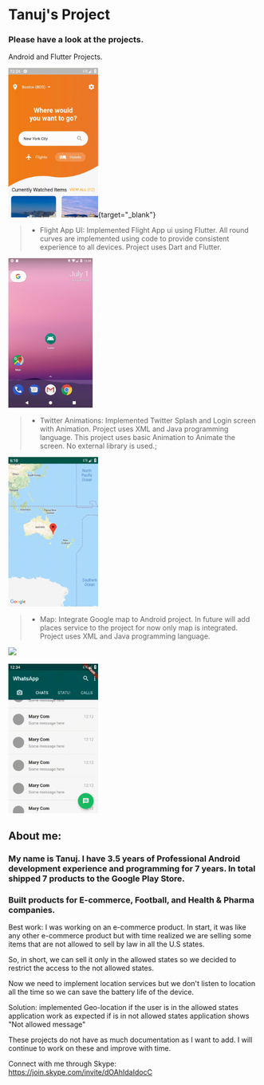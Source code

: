 # Tanuj's Project

### Please have a look at the projects.

Android and Flutter Projects.

[<img src="screenShots/flight.gif" height=300em></img>](https://github.com/tanuj22333/flight-app/){target="_blank"}

> * Flight App UI: Implemented Flight App ui using Flutter. All round curves are implemented using code to provide consistent experience to all devices. Project uses Dart and Flutter. 

[<img src="screenShots/twitter.gif" height=300em></img>](https://github.com/tanuj22333/twitter-animation)

> * Twitter Animations: Implemented Twitter Splash and Login screen with Animation. Project uses XML and Java programming language. 
This project uses basic Animation to Animate the screen. No external library is used.;

[<img src="screenShots/maps.gif" height=300em></img>](https://github.com/tanuj22333/map-demo)

> * Map: Integrate Google map to Android project. In future will add places service to the project for now only map is integrated. Project uses XML and Java programming language. 

[<img src="screenShots/gmail.gif" height=300em></img>](https://github.com/tanuj22333/gmail-ui)

[<img src="screenShots/whatsApp.gif" height=300em></img>](https://github.com/tanuj22333/whats-app-clone)


## About me:
### My name is Tanuj. I have 3.5 years of Professional Android development experience and programming for 7 years. In total shipped 7 products to the Google Play Store. 

### Built products for E-commerce, Football, and Health & Pharma companies. 

Best work:
I was working on an e-commerce product. In start, it was like any other e-commerce product but with time realized we are selling some items that are not allowed to sell by law in all the U.S states. 

So, in short, we can sell it only in the allowed states so we decided to restrict the access to the not allowed states. 

Now we need to implement location services but we don't listen to location all the time so we can save the battery life of the device. 

Solution: implemented Geo-location if the user is in the allowed states application work as expected if is in not allowed states application shows "Not allowed message"


These projects do not have as much documentation as I want to add. I will continue to work on these and improve with time.

Connect with me through Skype: https://join.skype.com/invite/dOAhIdaIdocC
